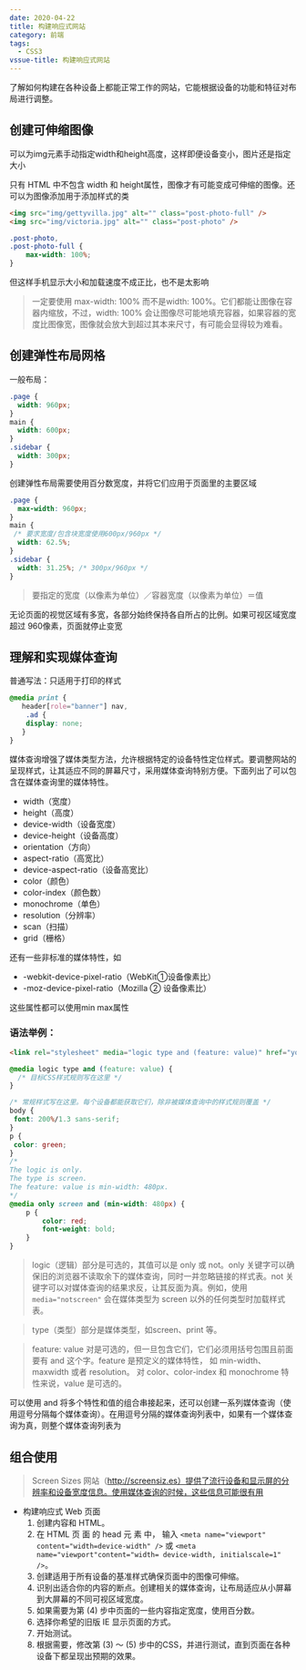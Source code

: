 ```yaml
---
date: 2020-04-22
title: 构建响应式网站
category: 前端
tags:
  - CSS3
vssue-title: 构建响应式网站
---
```


了解如何构建在各种设备上都能正常工作的网站，它能根据设备的功能和特征对布局进行调整。
<!-- more -->
## 创建可伸缩图像

可以为img元素手动指定width和height高度，这样即便设备变小，图片还是指定大小

只有 HTML 中不包含 width 和 height属性，图像才有可能变成可伸缩的图像。还可以为图像添加用于添加样式的类

```html
<img src="img/gettyvilla.jpg" alt="" class="post-photo-full" />
<img src="img/victoria.jpg" alt="" class="post-photo" />
```

```css
.post-photo,
.post-photo-full {
    max-width: 100%;
}
```

但这样手机显示大小和加载速度不成正比，也不是太影响

>一定要使用 max-width: 100% 而不是width: 100%。它们都能让图像在容器内缩放，不过，width: 100% 会让图像尽可能地填充容器，如果容器的宽度比图像宽，图像就会放大到超过其本来尺寸，有可能会显得较为难看。

## 创建弹性布局网格

一般布局：

```css
.page {
  width: 960px;
}
main {
  width: 600px;
}
.sidebar {
  width: 300px;
}
```

创建弹性布局需要使用百分数宽度，并将它们应用于页面里的主要区域

```css
.page {
  max-width: 960px;
}
main {
 /* 要求宽度/包含块宽度使用600px/960px */
  width: 62.5%;
}
.sidebar {
  width: 31.25%; /* 300px/960px */
}
```

>要指定的宽度（以像素为单位）／容器宽度（以像素为单位）＝值

无论页面的视觉区域有多宽，各部分始终保持各自所占的比例。如果可视区域宽度超过 960像素，页面就停止变宽

## 理解和实现媒体查询

普通写法：只适用于打印的样式

```css
@media print {
   header[role="banner"] nav,
    .ad {
    display: none;
   }
}
```

媒体查询增强了媒体类型方法，允许根据特定的设备特性定位样式。要调整网站的呈现样式，让其适应不同的屏幕尺寸，采用媒体查询特别方便。下面列出了可以包含在媒体查询里的媒体特性。

- width（宽度）
- height（高度）
- device-width（设备宽度）
- device-height（设备高度）
- orientation（方向）
- aspect-ratio（高宽比）
- device-aspect-ratio（设备高宽比）
- color（颜色）
- color-index（颜色数）
- monochrome（单色）
- resolution（分辨率）
- scan（扫描）
- grid（栅格）

还有一些非标准的媒体特性，如
- -webkit-device-pixel-ratio（WebKit①设备像素比）
- -moz-device-pixel-ratio（Mozilla ② 设备像素比）

这些属性都可以使用min max属性

### 语法举例：

```html
<link rel="stylesheet" media="logic type and (feature: value)" href="your-stylesheet.css" />
```

```css
@media logic type and (feature: value) {
  /* 目标CSS样式规则写在这里 */
}
```


```css
/* 常规样式写在这里。每个设备都能获取它们，除非被媒体查询中的样式规则覆盖 */
body {
 font: 200%/1.3 sans-serif;
}
p {
 color: green;
}
/*
The logic is only.
The type is screen.
The feature: value is min-width: 480px.
*/
@media only screen and (min-width: 480px) {
    p {
        color: red;
        font-weight: bold;
    }
}
```

>logic（逻辑）部分是可选的，其值可以是 only 或 not。only 关键字可以确保旧的浏览器不读取余下的媒体查询，同时一并忽略链接的样式表。not 关键字可以对媒体查询的结果求反，让其反面为真。例如，使用 `media="notscreen"` 会在媒体类型为 screen 以外的任何类型时加载样式表。

>type（类型）部分是媒体类型，如screen、print 等。

>feature: value 对是可选的，但一旦包含它们，它们必须用括号包围且前面要有 and 这个字。feature 是预定义的媒体特性， 如 min-width、maxwidth 或者 resolution。 对 color、color-index 和 monochrome 特性来说，value 是可选的。

可以使用 and 将多个特性和值的组合串接起来，还可以创建一系列媒体查询（使用逗号分隔每个媒体查询）。在用逗号分隔的媒体查询列表中，如果有一个媒体查询为真，则整个媒体查询列表为

## 组合使用

>Screen Sizes 网站（http://screensiz.es）提供了流行设备和显示屏的分辨率和设备宽度信息。使用媒体查询的时候，这些信息可能很有用

- 构建响应式 Web 页面
   1. 创建内容和 HTML。
   2. 在 HTML 页 面 的 head 元 素 中， 输入 `<meta name="viewport" content="width=device-width" />` 或 `<meta name="viewport"content="width= device-width, initialscale=1" />`。
   3. 创建适用于所有设备的基准样式确保页面中的图像可伸缩。
   4. 识别出适合你的内容的断点。创建相关的媒体查询，让布局适应从小屏幕到大屏幕的不同可视区域宽度。
   5. 如果需要为第 (4) 步中页面的一些内容指定宽度，使用百分数。
   6. 选择你希望的旧版 IE 显示页面的方式。
   7. 开始测试。
   8. 根据需要，修改第 (3) ～ (5) 步中的CSS，并进行测试，直到页面在各种设备下都呈现出预期的效果。



